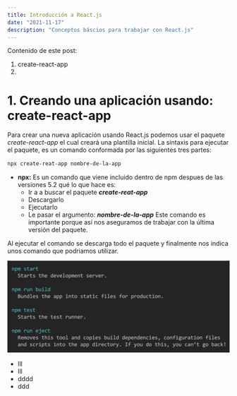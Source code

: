 ```yaml
---
title: Introducción a React.js
date: "2021-11-17" 
description: "Conceptos báscios para trabajar con React.js"
---
```

<!-- date: año-mes-día -->

Contenido de este post:

1. create-react-app
2. 

# 1. Creando una aplicación usando: create-react-app

Para crear una nueva aplicación usando React.js podemos usar el paquete _create-react-app_ el cual creará una plantilla inicial. La sintaxis para ejecutar el paquete, es un comando conformada por las siguientes tres partes:
```bash
npx create-reat-app nombre-de-la-app
```
- **npx:** Es un comando que viene incluido dentro de npm despues de las versiones 5.2 qué lo que hace es: 
    - Ir a a buscar el paquete **_create-reat-app_**
    - Descargarlo
    - Ejecutarlo 
    - Le pasar el argumento: **_nombre-de-la-app_**
Este comando es importante porque así nos aseguramos de trabajar con la última versión del paquete. 

Al ejecutar el comando se descarga todo el paquete y finalmente nos indica unos comando que podriamos utilizar.

![comandos despues de instalar create-react-app](./img/1.png)

- lll
- lll
- dddd
- ddd

